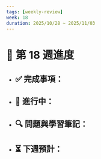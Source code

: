 ```yaml
---
tags: [weekly-review]
week: 18
duration: 2025/10/28 ~ 2025/11/03
---
```


# 📅 第 18 週進度

- ✅ **完成事項：**
  - 

- 🚧 **進行中：**
  - 

- 🔍 **問題與學習筆記：**
  - 

- ⏳ **下週預計：**
  - 
